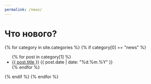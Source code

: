 ```yaml
---
permalink: /news/
---
```

# Что нового?
{% for category in site.categories %}
  {% if category[0] == "news" %}
  <ul>
    {% for post in category[1] %}
      <li><a href="{{ post.url }}">{{ post.title }}</a> {{ post.date | date: "%d.%m.%Y" }}</li>
    {% endfor %}
  </ul>
  {% endif %}
{% endfor %}
